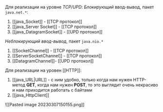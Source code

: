 Для реализации на уровне *TCP/UPD*:
*Блокирующий* ввод-вывод, пакет `java.net.*`:
1. [[java_Socket]] - [[TCP протокол]]
2. [[java_Server Socket]] - [[TCP протокол]]
3. [[java_DatagramSocket]] - [[UPD протокол]]

*Неблокирующий ввод-вывод*, пакет `java.nio.*`
1. [[SocketChannel]] - [[TCP протокол]]
2. [[ServerSocketChannel]] - [[TCP протокол]]
3. [[DatagramChannel]]- [[UPD протокол]]

Для реализации на уровен [[HTTP]]:
1. [[java_URL|URL]] - с ним удобно, только когда нам нужен HTTP-метод **GET**, когда нам нужен **POST**, то это выглядит очень некрасиво и нам приходится работать с байтами
2. [[java_HttpClient]]
 
![[Pasted image 20230307150155.png]]
